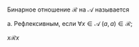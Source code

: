 

Бинарное отношение $\mathcal{R}$ на $\mathcal{A}$ называется

a. Рефлексивным, если $\forall x \in \mathcal{A} \; (a, a) \in \mathcal{R}$;



$x \mathscr{R} x$